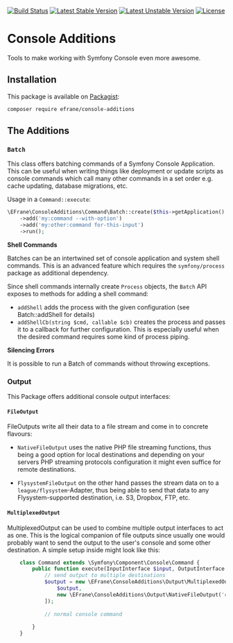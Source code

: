 [![Build Status](https://travis-ci.org/eFrane/ConsoleAdditions.svg?branch=master)](https://travis-ci.org/eFrane/SymfonyConsoleAdditions)
[![Latest Stable Version](https://poser.pugx.org/efrane/console-additions/v/stable)](https://packagist.org/packages/efrane/console-additions)
[![Latest Unstable Version](https://poser.pugx.org/efrane/console-additions/v/unstable)](https://packagist.org/packages/efrane/console-additions)
[![License](https://poser.pugx.org/efrane/console-additions/license)](https://packagist.org/packages/efrane/console-additions)

# Console Additions

Tools to make working with Symfony Console even more awesome.

## Installation

This package is available on [Packagist](https://packagist.org/packages/efrane/console-additions):

```bash
composer require efrane/console-additions
```

## The Additions

### `Batch`

This class offers batching commands of a Symfony Console Application. This can be
useful when writing things like deployment or update scripts as console commands
which call many other commands in a set order e.g. cache updating, database
migrations, etc.

Usage in a `Command::execute`:

```php
\EFrane\ConsoleAdditions\Command\Batch::create($this->getApplication(), $output)
    ->add('my:command --with-option')
    ->add('my:other:command for-this-input')
    ->run();
```

**Shell Commands**

Batches can be an intertwined set of console application and system shell
commands. This is an advanced feature which requires the `symfony/process`
package as additional dependency.

Since shell commands internally create `Process` objects, the `Batch` API
exposes to methods for adding a shell command:

- `addShell` adds the process with the given configuration (see Batch::addShell for details) 
- `addShellCb(string $cmd, callable $cb)` creates the process and passes it to a callback
  for further configuration. This is especially useful when the desired command requires
  some kind of process piping.

**Silencing Errors**

It is possible to run a Batch of commands without throwing exceptions.

### Output

This Package offers additional console output interfaces:

#### `FileOutput`

FileOutputs write all their data to a file stream and come in to concrete flavours:

- `NativeFileOutput` uses the native PHP file streaming functions, thus being a good
  option for local destinations and depending on your servers PHP streaming protocols
  configuration it might even suffice for remote destinations.
  
- `FlysystemFileOutput` on the other hand passes the stream data on to a 
  `league/flysystem`-Adapter, thus being able to send that data to any Flysystem-supported
  destination, i.e. S3, Dropbox, FTP, etc.

#### `MultiplexedOutput`

MultiplexedOutput can be used to combine multiple output interfaces to act as one.
This is the logical companion of file outputs since usually one would probably
want to send the output to the user's console and some other destination.
A simple setup inside might look like this:

```php
    class Command extends \Symfony\Component\Console\Command {
        public function execute(InputInterface $input, OutputInterface $output) {
            // send output to multiple destinations
            $output = new \EFrane\ConsoleAdditions\Output\MultiplexedOutput([
                $output,
                new \EFrane\ConsoleAdditions\Output\NativeFileOutput('command.log')
            ]);
            
            // normal console command
            
        }
    }
```
